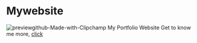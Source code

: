 # Mywebsite

![previewgithub-Made-with-Clipchamp](https://github.com/Txpxt-xuto/Txpxt-xuto.github.io/assets/56795188/a695697c-0ebd-4957-a020-ae299c607e12.gif)
My Portfolio Website Get to know me more, [click](https://txpxt-xuto.github.io/)

